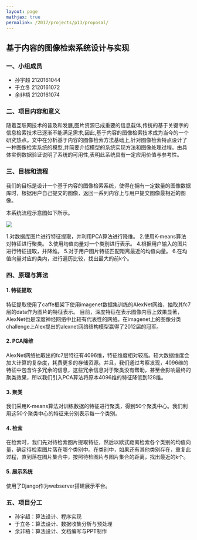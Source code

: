 ```yaml
---
layout: page
mathjax: true
permalink: /2017/projects/p13/proposal/
---
```


## 基于内容的图像检索系统设计与实现

### 一、小组成员

- 孙宇超 2120161044
- 于立冬 2120161072
- 余非梧 2120161074

### 二、项目内容和意义

随着互联网技术的普及和发展,图片资源已成重要的信息载体,传统的基于关键字的信息检索技术已逐渐不能满足需求,因此,基于内容的图像检索技术成为当今的一个研究热点。文中在分析基于内容的图像检索方法基础上,针对图像检索特点设计了一种图像检索系统的模型,并简要介绍模型的系统实现方法和图像处理过程。由具体实例数据验证说明了系统的可用性,表明此系统具有一定应用价值与参考性。

### 三、目标和流程

我们的目标是设计一个基于内容的图像检索系统，使得在拥有一定数量的图像数据库时，根据用户自己提交的图像，返回一系列内容上与用户提交图像最相近的图像。

本系统流程示意图如下所示。

![](https://github.com/pobingwanghai/DM-SearchForImages/blob/master/images.png)

1.对数据库图片进行特征提取，并利用PCA算法进行降维。
2.使用K-means算法对特征进行聚类。
3.使用均值向量对一个类别进行表示。
4.根据用户输入的图片进行特征提取，并降维。
5.对于用户图片特征匹配距离最近的均值向量。
6.在均值向量对应的类内，进行遍历比较，找出最大的前k个。

### 四、原理与算法

#### 1. 特征提取

特征提取使用了caffe框架下使用imagenet数据集训练的AlexNet网络，抽取其fc7层的data作为图片的特征表示。
目前，深度特征在表示图像内容上效果显著，AlexNet也是深度神经网络中比较有代表性的网络。在imagenet上的图像分类challenge上Alex提出的alexnet网络结构模型赢得了2012届的冠军。

#### 2. PCA降维

AlexNet网络抽取出的fc7层特征有4096维，特征维度相对较高。较大数据维度会加大计算的复杂度，耗费更多的存储资源。并且，我们通过考察发现，4096维的特征中包含许多冗余的信息，这些冗余信息对于聚类没有帮助，甚至会影响最终的聚类效果，所以我们引入PCA算法将原本4096维的特征降低到128维。

#### 3. 聚类

我们采用K-means算法对训练数据的特征进行聚类，得到50个聚类中心。我们利用这50个聚类中心的特征来分别表示每一个类别。

#### 4. 检索

在检索时，我们先对待检索图片提取特征，然后以欧式距离检索各个类别的均值向量，确定待检索图片落在哪个类别中。在类别中，如果还有其他类别存在，重复此过程，直到落在图片集合中，按照待检图片与图片集合的距离，找出最近的k个。

#### 5. 展示系统

使用了Django作为webserver搭建展示平台。

### 五、项目分工

- 孙宇超：算法设计、程序实现
- 于立冬：算法设计、数据收集分析与预处理
- 余非梧：算法设计、文档编写与PPT制作
